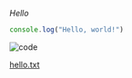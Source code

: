 *Hello*

```javascript
console.log("Hello, world!")
```

![code](https://user-images.githubusercontent.com/860704/63093104-1a5bdd00-bf8e-11e9-82ae-fa82bb5b0280.png)

[hello.txt](https://github.com/wk-j/issue-downloader/files/3508703/hello.txt)

